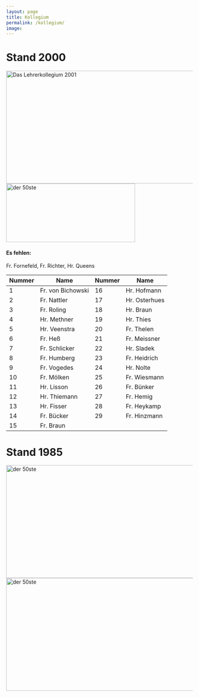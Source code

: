 ```yaml
---
layout: page
title: Kollegium
permalink: /kollegium/
image: 
---
```



# Stand 2000 

<img id="Bild6" height="304" width="605" src="{{site.baseurl}}/images/Lehrer_files/lehrer.JPG" border="0" alt="Das Lehrerkollegium 2001" loading="lazy">
<img id="Bild4" height="158" width="348" src="{{site.baseurl}}/images/Lehrer_files/Lehrerkonturen_und_Nummer.JPG" border="0" loading="lazy" alt="der 50ste" alt="The who is who">

#### Es fehlen:
Fr. Fornefeld, Fr. Richter, Hr. Queens

| Nummer | Name             | Nummer | Name             |
|--------|------------------|--------|------------------|
| 1      | Fr. von Bichowski | 16     | Hr. Hofmann      |
| 2      | Fr. Nattler      | 17     | Hr. Osterhues    |
| 3      | Fr. Roling       | 18     | Hr. Braun        |
| 4      | Hr. Methner      | 19     | Hr. Thies        |
| 5      | Hr. Veenstra     | 20     | Fr. Thelen       |
| 6      | Fr. Heß          | 21     | Fr. Meissner     |
| 7      | Fr. Schlicker    | 22     | Hr. Sladek       |
| 8      | Fr. Humberg      | 23     | Fr. Heidrich     |
| 9      | Fr. Vogedes      | 24     | Hr. Nolte        |
| 10     | Fr. Mölken       | 25     | Fr. Wiesmann     |
| 11     | Hr. Lisson       | 26     | Fr. Bünker       |
| 12     | Hr. Thiemann     | 27     | Fr. Hemig        |
| 13     | Hr. Fisser       | 28     | Fr. Heykamp      |
| 14     | Fr. Bücker       | 29     | Fr. Hinzmann     |
| 15     | Fr. Braun        |        |                  |

# Stand 1985

<img id="Bild7" height="304" width="605" src="{{site.baseurl}}/images/Lehrer_files/lehrer-1985_edited.jpg" border="0" loading="lazy" alt="der 50ste" alt="Das Lehrerkollegium 1985">

<img id="Bild7" height="304" width="605" src="{{site.baseurl}}/images/Lehrer_files/lehrerkonturen-1985.JPG" border="0" loading="lazy" alt="der 50ste" alt="Das Lehrerkollegium 1985">